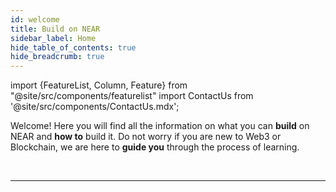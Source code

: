 ```yaml
---
id: welcome
title: Build on NEAR
sidebar_label: Home
hide_table_of_contents: true
hide_breadcrumb: true
---
```


import {FeatureList, Column, Feature} from "@site/src/components/featurelist"
import ContactUs from '@site/src/components/ContactUs.mdx';

Welcome! Here you will find all the information on what you can **build** on NEAR and **how to** build it. Do not worry if you are new to Web3 or Blockchain, we are here to **guide you** through the process of learning.

<FeatureList>
  <Column title="Contracts">
    <Feature url="/develop/contracts/whatisacontract" title="What is a Contract?"
             subtitle="Learn what a smart contract is" image="contract.png" />
    <Feature url="/develop/contracts/quickstart" title="Build a Contract"
             subtitle="Spin-up your first smart contract" image="smartcontract.png" />
    <Feature url="/develop/testing/introduction" title="Test a Contract" subtitle="Write unit & integration tests" image="test.png" />
    <Feature url="/develop/contracts/security/checklist" title="Security Checklist"
             subtitle="Make sure your contract is safe" image="validation.png" />
    <Feature url="/develop/deploy" title="Deploy a Contract" subtitle="Deploy the contract to the network" image="blocks.png" />
  </Column>
  <Column title="Components">
    <Feature url="/bos/tutorial/quickstart" title="What is a Component?"
             subtitle="Learn about multi-chain components" image="bos-lido.png" />
    <Feature url="/bos/dev/intro" title="Dev Environment"
             subtitle="Choose your dev environment" image="update.png" />
    <Feature url="/bos/api/state" title="Build a Component"
             subtitle="Learn everything a Component can do" image="multiple.png" />
    <Feature url="/develop/integrate/frontend-components" title="Use Components in a WebApp"
             subtitle="Use the contract in a frontend" image="frontend-bos.png"  />
  </Column>
  <Column title="Applications">
    <Feature url="/develop/web3-apps/whatareweb3apps" title="What are Web3 Apps?"
             subtitle="Learn about decentralized apps" image="near-logo.png" />
    <Feature url="/develop/integrate/quickstart-frontend" title="Quickstart a Web3 App"
             subtitle="Use the contract in a frontend" image="quickstart.png"  />
    <Feature url="/develop/integrate/frontend" title="Integrate Contracts"
             subtitle="Integrate with Contracts" image="bos-contract.png"  />
    <Feature url="/develop/integrate/frontend" title="Build a Web Frontend"
             subtitle="Use the contract in a frontend" image="frontend.png"  />
    <Feature url="/develop/monitor" title="Track Your Users Activity" subtitle="Learn how to use Indexers" image="monitor.png" />
  </Column>
  <Column title="Primitives">
    <Feature url="/primitives/ft" title="Fungible Tokens" subtitle="Learn how to use and make FT" image="ft.png" />
    <Feature url="/primitives/nft" title="Non-Fungible Tokens" subtitle="Enter the NFT space" image="nft.png" />
    <Feature url="/primitives/dao" title="Autonomous Organizations" subtitle="Understand DAOs" image="dao.png" />
  </Column>

</FeatureList>

<br/>

---

<ContactUs />
